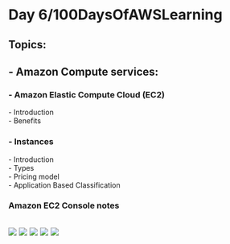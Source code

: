 <h1>Day 6/100DaysOfAWSLearning</h1>


<h2>Topics:</h2>


<h2> - Amazon Compute services: </h2>
  <h3> - Amazon Elastic Compute Cloud (EC2) </h3>
          - Introduction <br>
          - Benefits <br>
         <h3> - Instances  <br> </h3>
              - Introduction  <br>
              - Types  <br>
              - Pricing model  <br>
              - Application Based Classification  <br>
              
              
   <h3> Amazon EC2 Console notes </h3>
   
   <h2 Here you have notes in Simpe and easy way </h2>
   
   
   <img src = "https://github.com/thetechgirlgita/100-days-of-aws-learning/blob/master/Images/Day6/6._1(2).jpg?raw=true">
      <img src = "https://github.com/thetechgirlgita/100-days-of-aws-learning/blob/master/Images/Day6/6._2(2).jpg?raw=true">
         <img src = "https://github.com/thetechgirlgita/100-days-of-aws-learning/blob/master/Images/Day6/6._3(2).jpg?raw=true">
            <img src = "https://github.com/thetechgirlgita/100-days-of-aws-learning/blob/master/Images/Day6/6._4(2).jpg?raw=true">
               <img src = "https://github.com/thetechgirlgita/100-days-of-aws-learning/blob/master/Images/Day6/6._5(2).jpg?raw=true">
   
         
